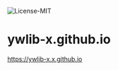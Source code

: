 ![License-MIT](https://img.shields.io/github/license/ywlib-x/ywlib-x.github.io?style=plastic)

# ywlib-x.github.io

https://ywlib-x.x.github.io
